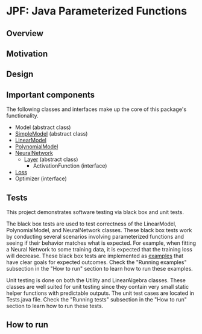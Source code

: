# JPF: Java Parameterized Functions

## Overview


## Motivation


## Design


## Important components

The following classes and interfaces make up the core of this package's functionality.

- Model (abstract class)
- [SimpleModel](docs/SimpleModel.md) (abstract class)
- [LinearModel](docs/LinearModel.md)
- [PolynomialModel](docs/PolynomialModel.md)
- [NeuralNetwork]()
    - [Layer]() (abstract class)
        - ActivationFunction (interface)
- [Loss](Losses.md)
- Optimizer (interface)

## Tests

This project demonstrates software testing via black box and unit tests.

The black box tests are used to test correctness of the LinearModel, PolynomialModel, and NeuralNetwork classes.
These black box tests work by conducting several scenarios involving parameterized functions and seeing if their
behavior matches what is expected. For example, when fitting a Neural Network to some training data, it is expected
that the training loss will decrease. These black box tests are implemented as [examples](docs/Examples.md) that have clear goals for
expected outcomes. Check the "Running examples" subsection in the "How to run" section to learn how to run these examples.


Unit testing is done on both the Utility and LinearAlgebra classes. These classes are well suited for unit testing
since they contain very small static helper functions with predictable outputs. The unit test cases are located in
Tests.java file. Check the "Running tests" subsection in the "How to run" section to learn how to run these tests.

## How to run